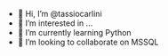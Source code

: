 - 👋 Hi, I’m @tassiocarlini
- 👀 I’m interested in ...
- 🌱 I’m currently learning Python
- 💞️ I’m looking to collaborate on MSSQL 

<!---
tassiocarlini/tassiocarlini is a ✨ special ✨ repository because its `README.md` (this file) appears on your GitHub profile.
You can click the Preview link to take a look at your changes.
--->
